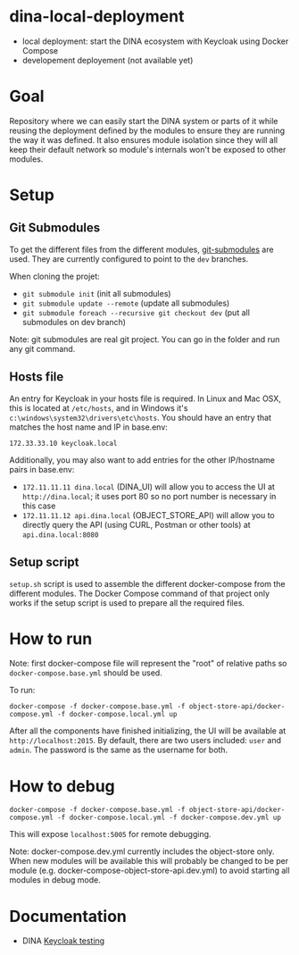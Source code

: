 # dina-local-deployment

* local deployment: start the DINA ecosystem with Keycloak using Docker Compose
* developement deployement (not available yet)

# Goal

Repository where we can easily start the DINA system or parts of it while reusing the deployment defined by the modules to ensure they are running the way it was defined. It also ensures module isolation since they will all keep their default network so module's internals won't be exposed to other modules.

# Setup

## Git Submodules

To get the different files from the different modules, [git-submodules](https://git-scm.com/book/en/v2/Git-Tools-Submodules) are used. They are currently configured to
point to the `dev` branches.

When cloning the projet:

* `git submodule init` (init all submodules)
* `git submodule update --remote` (update all submodules)
* `git submodule foreach --recursive git checkout dev` (put all submodules on dev branch)

Note: git submodules are real git project. You can go in the folder and run any git command.

## Hosts file

An entry for Keycloak in your hosts file is required. In Linux and Mac OSX, this is located at `/etc/hosts`, and in Windows it's `c:\windows\system32\drivers\etc\hosts`. You should have an entry that matches the host name and IP in base.env:

`172.33.33.10 keycloak.local`

Additionally, you may also want to add entries for the other IP/hostname pairs in base.env:

- `172.11.11.11	dina.local` (DINA\_UI) will allow you to access the UI at `http://dina.local`; it uses port 80 so no port number is necessary in this case
- `172.11.11.12	api.dina.local` (OBJECT\_STORE\_API) will allow you to directly query the API (using CURL, Postman or other tools) at `api.dina.local:8080`

## Setup script

`setup.sh` script is used to assemble the different docker-compose from the different modules. The Docker Compose command of that project only works if the setup script is used to prepare all the required files.

# How to run

Note: first docker-compose file will represent the "root" of relative paths so `docker-compose.base.yml` should be used. 

To run:

`docker-compose -f docker-compose.base.yml -f object-store-api/docker-compose.yml -f docker-compose.local.yml up`

After all the components have finished initializing, the UI will be available at `http://localhost:2015`. By default, there are two users included: `user` and `admin`. The password is the same as the username for both.

# How to debug

`docker-compose -f docker-compose.base.yml -f object-store-api/docker-compose.yml -f docker-compose.local.yml -f docker-compose.dev.yml up`

This will expose `localhost:5005` for remote debugging.

Note: docker-compose.dev.yml currently includes the object-store only. When new modules will be available this will probably be changed to be per module (e.g. docker-compose-object-store-api.dev.yml) to avoid starting all modules in debug mode.

# Documentation
* DINA [Keycloak testing](docs/keycloak.md)
